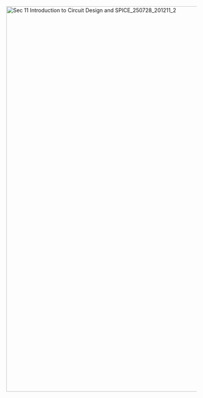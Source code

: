 <img width="720" height="1018" alt="Sec 11 Introduction to Circuit Design and SPICE_250728_201211_2" src="https://github.com/user-attachments/assets/72c12246-6f4d-4661-8bb2-d54951fb9d79" />
